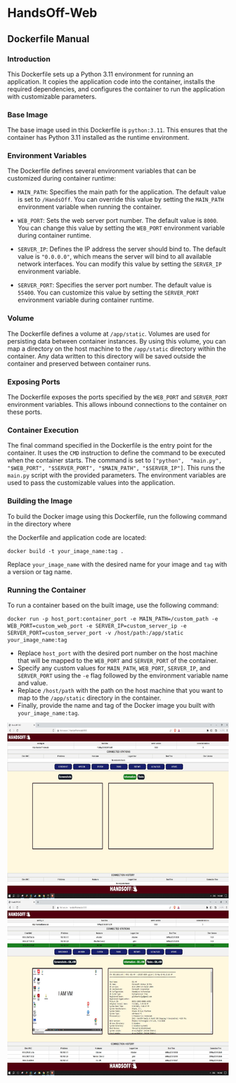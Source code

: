 # HandsOff-Web

## Dockerfile Manual

### Introduction
This Dockerfile sets up a Python 3.11 environment for running an application. It copies the application code into the container, installs the required dependencies, and configures the container to run the application      with customizable parameters.

### Base Image
The base image used in this Dockerfile is `python:3.11`. This ensures that the container has Python 3.11 installed as the runtime environment.

### Environment Variables
The Dockerfile defines several environment variables that can be customized during container runtime:

- `MAIN_PATH`: Specifies the main path for the application. The default value is set to `/HandsOff`. You can override this value by setting the `MAIN_PATH` environment variable when running the container.

- `WEB_PORT`: Sets the web server port number. The default value is `8000`. You can change this value by setting the `WEB_PORT` environment variable during container runtime.

- `SERVER_IP`: Defines the IP address the server should bind to. The default value is `"0.0.0.0"`, which means the server will bind to all available network interfaces. You can modify this value by setting the 
`SERVER_IP` environment variable.

- `SERVER_PORT`: Specifies the server port number. The default value is `55400`. You can customize this value by setting the `SERVER_PORT` environment variable during container runtime.

### Volume
The Dockerfile defines a volume at `/app/static`. Volumes are used for persisting data between container instances. By using this volume, you can map a directory on the host machine to the `/app/static` directory 
within the container. Any data written to this directory will be saved outside the container and preserved between container runs.

### Exposing Ports
The Dockerfile exposes the ports specified by the `WEB_PORT` and `SERVER_PORT` environment variables. This allows inbound connections to the container on these ports.

### Container Execution
The final command specified in the Dockerfile is the entry point for the container. It uses the `CMD` instruction to define the command to be executed when the container starts. The command is set to `["python", 
"main.py", "$WEB_PORT", "$SERVER_PORT", "$MAIN_PATH", "$SERVER_IP"]`. This runs the `main.py` script with the provided parameters. The environment variables are used to pass the customizable values into the 
application.

### Building the Image
To build the Docker image using this Dockerfile, run the following command in the directory where

the Dockerfile and application code are located:
```
docker build -t your_image_name:tag .
```
Replace `your_image_name` with the desired name for your image and `tag` with a version or tag name.

### Running the Container
To run a container based on the built image, use the following command:
```
docker run -p host_port:container_port -e MAIN_PATH=/custom_path -e WEB_PORT=custom_web_port -e SERVER_IP=custom_server_ip -e SERVER_PORT=custom_server_port -v /host/path:/app/static your_image_name:tag
```
- Replace `host_port` with the desired port number on the host machine that will be mapped to the `WEB_PORT` and `SERVER_PORT` of the container.
- Specify any custom values for `MAIN_PATH`, `WEB_PORT`, `SERVER_IP`, and `SERVER_PORT` using the `-e` flag followed by the environment variable name and value.
- Replace `/host/path` with the path on the host machine that you want to map to the `/app/static` directory in the container.
- Finally, provide the name and tag of the Docker image you built with `your_image_name:tag`.


<img src="https://github.com/GShwartz/HandsOff-WEB/blob/main/src/01-startup.JPG?raw=true" alt="Startup" width="600" height="400">

<img src="https://github.com/GShwartz/HandsOff-WEB/blob/main/src/02-connected_stations.JPG" alt="Startup" width="600" height="400">
